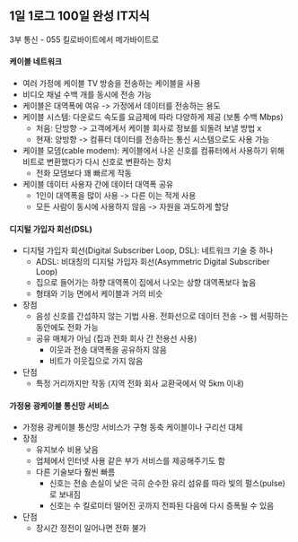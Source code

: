 ## 1일 1로그 100일 완성 IT지식

3부 통신 - 055 킬로바이트에서 메가바이트로

#### 케이블 네트워크

- 여러 가정에 케이블 TV 방송을 전송하는 케이블을 사용
- 비디오 채널 수백 개를 동시에 전송 가능
- 케이블은 대역폭에 여유 -> 가정에서 데이터를 전송하는 용도
- 케이블 시스템: 다운로드 속도를 요금제에 따라 다양하게 제공 (보통 수백 Mbps)
  - 처음: 단방향 -> 고객에게서 케이블 회사로 정보를 되돌려 보낼 방법 x
  - 현재: 양방향 -> 컴퓨터 데이터를 전송하는 통신 시스템으로도 사용 가능
- 케이블 모뎀(cable modem): 케이블에서 나온 신호를 컴퓨터에서 사용하기 위해 비트로 변환했다가 다시 신호로 변환하는 장치
  - 전화 모뎀보다 꽤 빠르게 작동
- 케이블 데이터 사용자 간에 데이터 대역폭 공유
  - 1인이 대역폭을 많이 사용 -> 다른 이는 적게 사용
  - 모든 사람이 동시에 사용하지 않음 -> 자원을 과도하게 할당

#### 디지털 가입자 회선(DSL)

- 디지털 가입자 회선(Digital Subscriber Loop, DSL): 네트워크 기술 중 하나
  - ADSL: 비대칭의 디지털 가입자 회선(Asymmetric Digital Subscriber Loop)
  - 집으로 들어가는 하향 대역폭이 집에서 나오는 상향 대역폭보다 높음
  - 형태와 기능 면에서 케이블과 거의 비슷
- 장점
  - 음성 신호를 간섭하지 않는 기법 사용. 전화선으로 데이터 전송 -> 웹 서핑하는 동안에도 전화 가능
  - 공유 매체가 아님 (집과 전화 회사 간 전용선 사용)
    - 이웃과 전송 대역폭을 공유하지 않음
    - 비트가 이웃집으로 가지 않음
- 단점
  - 특정 거리까지만 작동 (지역 전화 회사 교환국에서 약 5km 이내)

#### 가정용 광케이블 통신망 서비스

- 가정용 광케이블 통신망 서비스가 구형 동축 케이블이나 구리선 대체
- 장점
  - 유지보수 비용 낮음
  - 업체에서 인터넷 사용 같은 부가 서비스를 제공해주기도 함
  - 다른 기술보다 훨씬 빠름
    - 신호는 전송 손실이 낮은 극히 순수한 유리 섬유를 따라 빛의 펄스(pulse)로 보내짐
    - 신호는 수 킬로미터 떨어진 곳까지 전파된 다음에 다시 증폭될 수 있음
- 단점
  - 장시간 정전이 일어나면 전화 불가
